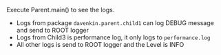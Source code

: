 
Execute Parent.main() to see the logs.

- Logs from package `davenkin.parent.child1` can log DEBUG message and send to ROOT logger
- Logs from Child3 is performance log, it only logs to `performance.log`
- All other logs is send to ROOT logger and the Level is INFO
